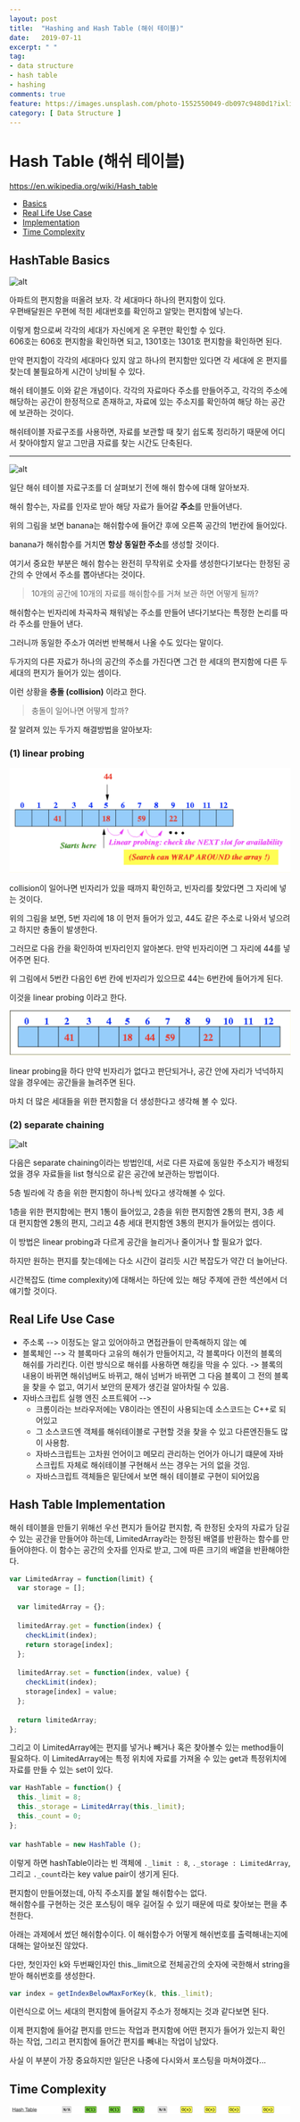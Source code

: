 ```yaml
---
layout: post
title:  "Hashing and Hash Table (해쉬 테이블)"
date:   2019-07-11
excerpt: " "
tag:
- data structure
- hash table
- hashing
comments: true
feature: https://images.unsplash.com/photo-1552550049-db097c9480d1?ixlib=rb-1.2.1&ixid=eyJhcHBfaWQiOjEyMDd9&auto=format&fit=crop&w=1234&q=80
category: [ Data Structure ]
---
```


# Hash Table (해쉬 테이블)
https://en.wikipedia.org/wiki/Hash_table

+ [Basics](#basics)
+ [Real Life Use Case](#reallifeusecase)
+ [Implementation](#implementation)
+ [Time Complexity](#timecomplexity)

<h2 id='basics'>HashTable Basics</h2>

![alt](https://images.unsplash.com/photo-1504871632430-520be05a7c1d?ixlib=rb-1.2.1&ixid=eyJhcHBfaWQiOjEyMDd9&auto=format&fit=crop&w=2250&q=80)

아파트의 편지함을 떠올려 보자. 각 세대마다 하나의 편지함이 있다.   
우편배달원은 우편에 적힌 세대번호를 확인하고 알맞는 편지함에 넣는다.  

이렇게 함으로써 각각의 세대가 자신에게 온 우편만 확인할 수 있다.  
606호는 606호 편지함을 확인하면 되고, 1301호는 1301호 편지함을 확인하면 된다.  


만약 편지함이 각각의 세대마다 있지 않고 하나의 편지함만 있다면 각 세대에 온 편지를 찾는데 불필요하게 시간이 낭비될 수 있다.  

해쉬 테이블도 이와 같은 개념이다. 각각의 자료마다 주소를 만들어주고, 각각의 주소에 해당하는 공간이 한정적으로 존재하고, 자료에 있는 주소지를 확인하여 해당 하는 공간에 보관하는 것이다.  

해쉬테이블 자료구조를 사용하면, 자료를 보관할 때 찾기 쉽도록 정리하기 때문에 어디서 찾아야할지 알고 그만큼 자료를 찾는 시간도 단축된다. 

---
![alt](https://miro.medium.com/max/720/1*-ac6H_eKaqtHqcn9UsRuUA.png)

일단 해쉬 테이블 자료구조를 더 살펴보기 전에 해쉬 함수에 대해 알아보자.  

해쉬 함수는, 자료를 인자로 받아 해당 자료가 들어갈 **주소**를 만들어낸다.

위의 그림을 보면 banana는 해쉬함수에 들어간 후에 오른쪽 공간의 1번칸에 들어있다.  

banana가 해쉬함수를 거치면 **항상 동일한 주소**를 생성할 것이다.

여기서 중요한 부분은 해쉬 함수는 완전히 무작위로 숫자를 생성한다기보다는 한정된 공간의 수 안에서 주소를 뽑아낸다는 것이다.  

> 10개의 공간에 10개의 자료를 해쉬함수를 거쳐 보관 하면 어떻게 될까?

해쉬함수는 빈자리에 차곡차곡 채워넣는 주소를 만들어 낸다기보다는 특정한 논리를 따라 주소를 만들어 낸다.  

그러니까 동일한 주소가 여러번 반복해서 나올 수도 있다는 말이다.

두가지의 다른 자료가 하나의 공간의 주소를 가진다면 그건 한 세대의 편지함에 다른 두세대의 편지가 들어가 있는 셈이다.  

이런 상황을 **충돌 (collision)** 이라고 한다.

> 충돌이 일어나면 어떻게 할까?

잘 알려져 있는 두가지 해결방법을 알아보자:  

### (1) linear probing  

![alt](../assets/postimg/linearprobing.png)

collision이 일어나면 빈자리가 있을 때까지 확인하고, 빈자리를 찾았다면 그 자리에 넣는 것이다.

위의 그림을 보면, 5번 자리에 18 이 먼저 들어가 있고, 44도 같은 주소로 나와서 넣으려고 하지만 충돌이 발생한다.  

그러므로 다음 칸을 확인하여 빈자리인지 알아본다. 만약 빈자리이면 그 자리에 44를 넣어주면 된다.  

위 그림에서 5번칸 다음인 6번 칸에 빈자리가 있으므로 44는 6번칸에 들어가게 된다. 

이것을 linear probing 이라고 한다. 

![alt](../assets/postimg/linearprobing2.png)

linear probing을 하다 만약 빈자리가 없다고 판단되거나, 공간 안에 자리가 넉넉하지 않을 경우에는 공간들을 늘려주면 된다.  

마치 더 많은 세대들을 위한 편지함을 더 생성한다고 생각해 볼 수 있다. 



### (2) separate chaining 
![alt](https://www.geeksforgeeks.org/wp-content/uploads/implementing-own-hash-table.png)

다음은 separate chaining이라는 방법인데, 서로 다른 자료에 동일한 주소지가 배정되었을 경우 자료들을 list 형식으로 같은 공간에 보관하는 방법이다.  
 
5층 빌라에 각 층을 위한 편지함이 하나씩 있다고 생각해볼 수 있다.

1층을 위한 편지함에는 편지 1통이 들어있고, 2층을 위한 편지함엔 2통의 편지, 3층 세대 편지함엔 2통의 편지, 그리고 4층 세대 편지함엔 3통의 편지가 들어있는 셈이다.  

이 방법은 linear probing과 다르게 공간을 늘리거나 줄이거나 할 필요가 없다.

하지만 원하는 편지를 찾는데에는 다소 시간이 걸리듯 시간 복잡도가 약간 더 늘어난다. 

시간복잡도 (time complexity)에 대해서는 하단에 있는 해당 주제에 관한 섹션에서 더 얘기할 것이다.

<h2 id='reallifeusecase'>Real Life Use Case</h2>

+ 주소록 --> 이정도는 알고 있어야하고 면접관들이 만족해하지 않는 예
+ 블록체인 --> 각 블록마다 고유의 해쉬가 만들어지고, 각 블록마다 이전의 블록의 해쉬를 가리킨다. 이런 방식으로 해쉬를 사용하면 해킹을 막을 수 있다. -> 블록의 내용이 바뀌면 해쉬넘버도 바뀌고, 해쉬 넘버가 바뀌면 그 다음 블록이 그 전의 블록을 찾을 수 없고, 여기서 보안의 문제가 생긴걸 알아차릴 수 있음.
+ 자바스크립트 실행 엔진 소프트웨어 --> 
  + 크롬이라는 브라우저에는 V8이라는 엔진이 사용되는데 소스코드는 C++로 되어있고
  + 그 소스코드엔 객체를 해쉬테이블로 구현할 것을 찾을 수 있고 다른엔진들도 많이 사용함.
  + 자바스크립트는 고차원 언어이고 메모리 관리하는 언어가 아니기 떄문에 자바스크립트 자체로 해쉬테이블 구현해서 쓰는 경우는 거의 없을 것임.
  + 자바스크립트 객체들은 밑단에서 보면 해쉬 테이블로 구현이 되어있음

<h2 id='implementation'>Hash Table Implementation</h2>

해쉬 테이블을 만들기 위해선 우선 편지가 들어갈 편지함, 즉 한정된 숫자의 자료가 담길 수 있는 공간을 만들어야 하는데, LimitedArray라는 한정된 배열를 반환하는 함수를 만들어야한다. 이 함수는 공간의 숫자를 인자로 받고, 그에 따른 크기의 배열을 반환해야한다.  

~~~javascript
var LimitedArray = function(limit) {
  var storage = [];

  var limitedArray = {};

  limitedArray.get = function(index) {
    checkLimit(index);
    return storage[index];
  };

  limitedArray.set = function(index, value) {
    checkLimit(index);
    storage[index] = value;
  };

  return limitedArray;
};
~~~

 그리고 이 LimitedArray에는 편지를 넣거나 빼거나 혹은 찾아볼수 있는 method들이 필요하다. 이 LimitedArray에는 특정 위치에 자료를 가져올 수 있는 get과 특정위치에 자료를 만들 수 있는 set이 있다.

~~~javascript
var HashTable = function() {
  this._limit = 8;
  this._storage = LimitedArray(this._limit);
  this._count = 0;
};

var hashTable = new HashTable ();
~~~

이렇게 하면 hashTable이라는 빈 객체에 `._limit : 8`, `._storage : LimitedArray`, 그리고 `._count`라는 key value pair이 생기게 된다.  

편지함이 만들어졌는데, 아직 주소지를 붙일 해쉬함수는 없다.  
해쉬함수를 구현하는 것은 포스팅이 매우 길어질 수 있기 때문에 따로 찾아보는 편을 추천한다.  

아래는 과제에서 썼던 해쉬함수이다. 이 해쉬함수가 어떻게 해쉬번호를 출력해내는지에 대해는 알아보진 않았다.

다만, 첫인자인 k와 두번째인자인 this._limit으로 전체공간의 숫자에 국한해서 string을 받아 해쉬번호를 생성한다.
~~~javascript
var index = getIndexBelowMaxForKey(k, this._limit);
~~~

이런식으로 어느 세대의 편지함에 들어갈지 주소가 정해지는 것과 같다보면 된다.  

이제 편지함에 들어갈 편지를 만드는 작업과 편지함에 어떤 편지가 들어가 있는지 확인하는 작업, 그리고 편지함에 들어간 편지를 빼내는 작업이 남았다.

사실 이 부분이 가장 중요하지만 일단은 나중에 다시와서 포스팅을 마쳐야겠다...



<h2 id='timecomplexity'>Time Complexity</h2>

![alt](../assets/postimg/bigohashtable.png)



